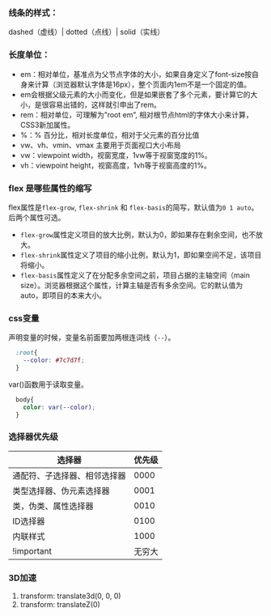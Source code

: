### 线条的样式：
  dashed（虚线）| dotted（点线）| solid（实线）


### 长度单位：
  * em：相对单位，基准点为父节点字体的大小，如果自身定义了font-size按自身来计算（浏览器默认字体是16px），整个页面内1em不是一个固定的值。
  * em会根据父级元素的大小而变化，但是如果嵌套了多个元素，要计算它的大小，是很容易出错的，这样就引申出了rem。
  * rem：相对单位，可理解为”root em”, 相对根节点html的字体大小来计算，CSS3新加属性。
  * %：% 百分比，相对长度单位，相对于父元素的百分比值
  * vw、vh、vmin、vmax 主要用于页面视口大小布局
  * vw：viewpoint width，视窗宽度，1vw等于视窗宽度的1%。
  * vh：viewpoint height，视窗高度，1vh等于视窗高度的1%。

### flex 是哪些属性的缩写
  flex属性是`flex-grow`, `flex-shrink` 和 `flex-basis`的简写，默认值为`0 1 auto`。后两个属性可选。
  * `flex-grow`属性定义项目的放大比例，默认为0，即如果存在剩余空间，也不放大。
  * `flex-shrink`属性定义了项目的缩小比例，默认为1，即如果空间不足，该项目将缩小。
  * `flex-basis`属性定义了在分配多余空间之前，项目占据的主轴空间（main size）。浏览器根据这个属性，计算主轴是否有多余空间。它的默认值为auto，即项目的本来大小。

### css变量
  声明变量的时候，变量名前面要加两根连词线（`--`）。
  ```css
    :root{
      --color: #7c7d7f;
    }
  ```
  var()函数用于读取变量。
  ```css
    body{
      color: var(--color);
    }
  ```

### 选择器优先级
| 选择器 | 优先级 |
|  ----  |  ----  |
| 通配符、子选择器、相邻选择器 | 0000 |
| 类型选择器、伪元素选择器 | 0001 |
| 类，伪类、属性选择器 | 0010 |
| ID选择器 | 0100 |
| 内联样式 | 1000 |
|  !important | 无穷大 |


### 3D加速

1. transform: translate3d(0, 0, 0)
2. transform: translateZ(0)

